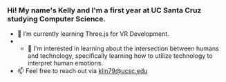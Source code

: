 ### Hi! My name's Kelly and I'm a first year at UC Santa Cruz studying Computer Science. 
- 🔭 I’m currently learning Three.js for VR Development.
- - 🌱 I'm interested in learning about the intersection between humans and technology, specifically learning how to utilize technology to interpret human emotions.
- 📫 Feel free to reach out via klin79@ucsc.edu 

<!--
**linkelly/linkelly** is a ✨ _special_ ✨ repository because its `README.md` (this file) appears on your GitHub profile.

Here are some ideas to get you started:

- 🔭 I’m currently working on 
- 🌱 I’m currently learning ...
- 👯 I’m looking to collaborate on ...
- 🤔 I’m looking for help with ...
- 💬 Ask me about ...
- 📫 How to reach me: ...
- 😄 Pronouns: ...
- ⚡ Fun fact: ...
-->
